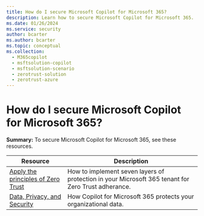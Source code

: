 ```yaml
---
title: How do I secure Microsoft Copilot for Microsoft 365?
description: Learn how to secure Microsoft Copilot for Microsoft 365. 
ms.date: 01/26/2024
ms.service: security
author: bcarter
ms.author: bcarter
ms.topic: conceptual
ms.collection: 
  - M365copilot 
  - msftsolution-copilot
  - msftsolution-scenario
  - zerotrust-solution
  - zerotrust-azure
---
```


# How do I secure Microsoft Copilot for Microsoft 365?

**Summary:** To secure Microsoft Copilot for Microsoft 365, see these resources.

| Resource | Description |
| --- | --- |
| [Apply the principles of Zero Trust](zero-trust-microsoft-365-copilot.md) | How to implement seven layers of protection in your Microsoft 365 tenant for Zero Trust adherance. |
| [Data, Privacy, and Security](/microsoft-365-copilot/microsoft-365-copilot-privacy) | How Copilot for Microsoft 365 protects your organizational data. |
